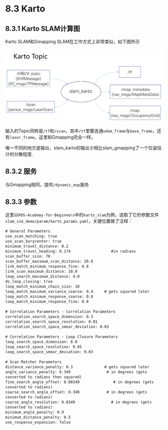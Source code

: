 # 8.3 Karto

## 8.3.1 Karto SLAM计算图
Karto SLAM和Gmapping SLAM在工作方式上非常类似，如下图所示

![slam_gmapping](/pics/karto.png)

输入的Topic同样是`/tf`和`/scan`，其中`/tf`里要连通`odom_frame`与`base_frame`，还有`laser_frame`。这里和Gmapping完全一样。

唯一不同的地方是输出，slam_karto的输出少相比slam_gmapping了一个位姿估计的分散程度.

## 8.3.2 服务
与Gmapping相同，提供`/dynamic_map`服务

## 8.3.3 参数
这里以`ROS-Academy-for-Beginners`中的`karto_slam`为例，选取了它的参数文件`slam_sim_demo/param/karto_params.yaml`，关键位置做了注释：
 ```
# General Parameters
use_scan_matching: true
use_scan_barycenter: true
minimum_travel_distance: 0.2 
minimum_travel_heading: 0.174                  #in radians
scan_buffer_size: 70
scan_buffer_maximum_scan_distance: 20.0
link_match_minimum_response_fine: 0.8
link_scan_maximum_distance: 10.0
loop_search_maximum_distance: 4.0
do_loop_closing: true
loop_match_minimum_chain_size: 10
loop_match_maximum_variance_coarse: 0.4     # gets squared later
loop_match_minimum_response_coarse: 0.8
loop_match_minimum_response_fine: 0.8

# Correlation Parameters - Correlation Parameters
correlation_search_space_dimension: 0.3
correlation_search_space_resolution: 0.01
correlation_search_space_smear_deviation: 0.03

# Correlation Parameters - Loop Closure Parameters
loop_search_space_dimension: 8.0
loop_search_space_resolution: 0.05
loop_search_space_smear_deviation: 0.03

# Scan Matcher Parameters
distance_variance_penalty: 0.3              # gets squared later
angle_variance_penalty: 0.349                # in degrees (gets converted to radians then squared)
fine_search_angle_offset: 0.00349               # in degrees (gets converted to radians)
coarse_search_angle_offset: 0.349            # in degrees (gets converted to radians)
coarse_angle_resolution: 0.0349                # in degrees (gets converted to radians)
minimum_angle_penalty: 0.9
minimum_distance_penalty: 0.5
use_response_expansion: false
 ```